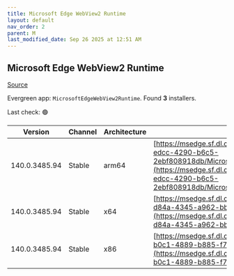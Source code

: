 ```yaml
---
title: Microsoft Edge WebView2 Runtime
layout: default
nav_order: 2
parent: M
last_modified_date: Sep 26 2025 at 12:51 AM
---
```


## Microsoft Edge WebView2 Runtime

[Source](https://developer.microsoft.com/en-us/microsoft-edge/webview2/)

Evergreen app: `MicrosoftEdgeWebView2Runtime`. Found **3** installers.

Last check: 🟢

| Version       | Channel | Architecture | URI                                                                                                                                                                                                                                                                                                                            |
| ------------- | ------- | ------------ | ------------------------------------------------------------------------------------------------------------------------------------------------------------------------------------------------------------------------------------------------------------------------------------------------------------------------------ |
| 140.0.3485.94 | Stable  | arm64        | [https://msedge.sf.dl.delivery.mp.microsoft.com/filestreamingservice/files/17b72be9-edcc-4290-b6c5-2ebf808918db/MicrosoftEdgeWebView2RuntimeInstallerARM64.exe](https://msedge.sf.dl.delivery.mp.microsoft.com/filestreamingservice/files/17b72be9-edcc-4290-b6c5-2ebf808918db/MicrosoftEdgeWebView2RuntimeInstallerARM64.exe) |
| 140.0.3485.94 | Stable  | x64          | [https://msedge.sf.dl.delivery.mp.microsoft.com/filestreamingservice/files/47d98449-d84a-4345-a962-bbe40ef54602/MicrosoftEdgeWebView2RuntimeInstallerX64.exe](https://msedge.sf.dl.delivery.mp.microsoft.com/filestreamingservice/files/47d98449-d84a-4345-a962-bbe40ef54602/MicrosoftEdgeWebView2RuntimeInstallerX64.exe)     |
| 140.0.3485.94 | Stable  | x86          | [https://msedge.sf.dl.delivery.mp.microsoft.com/filestreamingservice/files/a5a6d893-b0c1-4889-b885-f71cabf0d675/MicrosoftEdgeWebView2RuntimeInstallerX86.exe](https://msedge.sf.dl.delivery.mp.microsoft.com/filestreamingservice/files/a5a6d893-b0c1-4889-b885-f71cabf0d675/MicrosoftEdgeWebView2RuntimeInstallerX86.exe)     |
